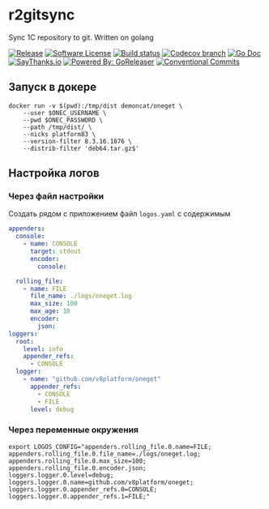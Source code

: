 # r2gitsync
Sync 1C repository to git. Written on golang

[![Release](https://img.shields.io/github/release/v8platform/oneget.svg?style=for-the-badge)](https://github.com/v8platform/oneget/releases/latest)
[![Software License](https://img.shields.io/badge/license-MIT-brightgreen.svg?style=for-the-badge)](/LICENSE.md)
[![Build status](https://img.shields.io/github/workflow/status/v8platform/oneget/goreleaser?style=for-the-badge)](https://github.com/v8platform/oneget/actions?workflow=goreleaser)
[![Codecov branch](https://img.shields.io/codecov/c/github/v8platform/oneget/master.svg?style=for-the-badge)](https://codecov.io/gh/v8platform/oneget)
[![Go Doc](https://img.shields.io/badge/godoc-reference-blue.svg?style=for-the-badge)](http://godoc.org/github.com/v8platform/oneget)
[![SayThanks.io](https://img.shields.io/badge/SayThanks.io-%E2%98%BC-1EAEDB.svg?style=for-the-badge)](https://saythanks.io/to/khorevaa)
[![Powered By: GoReleaser](https://img.shields.io/badge/powered%20by-goreleaser-green.svg?style=for-the-badge)](https://github.com/goreleaser)
[![Conventional Commits](https://img.shields.io/badge/Conventional%20Commits-1.0.0-yellow.svg?style=for-the-badge)](https://conventionalcommits.org)


## Запуск в докере

```shell
docker run -v $(pwd):/tmp/dist demoncat/oneget \
    --user $ONEC_USERNAME \
    --pwd $ONEC_PASSWORD \
    --path /tmp/dist/ \
    --nicks platform83 \
    --version-filter 8.3.16.1876 \
    --distrib-filter 'deb64.tar.gz$'
```

## Настройка логов

### Через файл настройки
Создать рядом с приложением файл `logos.yaml` с содержимым

```yaml
appenders:
  console:
    - name: CONSOLE
      target: stdout
      encoder:
        console:

  rolling_file:
    - name: FILE
      file_name: ./logs/oneget.log
      max_size: 100
      max_age: 10
      encoder:
        json:
loggers:
  root:
    level: info
    appender_refs:
      - CONSOLE
  logger:
    - name: "github.com/v8platform/oneget"
      appender_refs:
        - CONSOLE
        - FILE
      level: debug     

```

### Через переменные окружения
```shell
export LOGOS_CONFIG="appenders.rolling_file.0.name=FILE;
appenders.rolling_file.0.file_name=./logs/oneget.log;
appenders.rolling_file.0.max_size=100;
appenders.rolling_file.0.encoder.json;
loggers.logger.0.level=debug;
loggers.logger.0.name=github.com/v8platform/oneget;
loggers.logger.0.appender_refs.0=CONSOLE;
loggers.logger.0.appender_refs.1=FILE;"
```